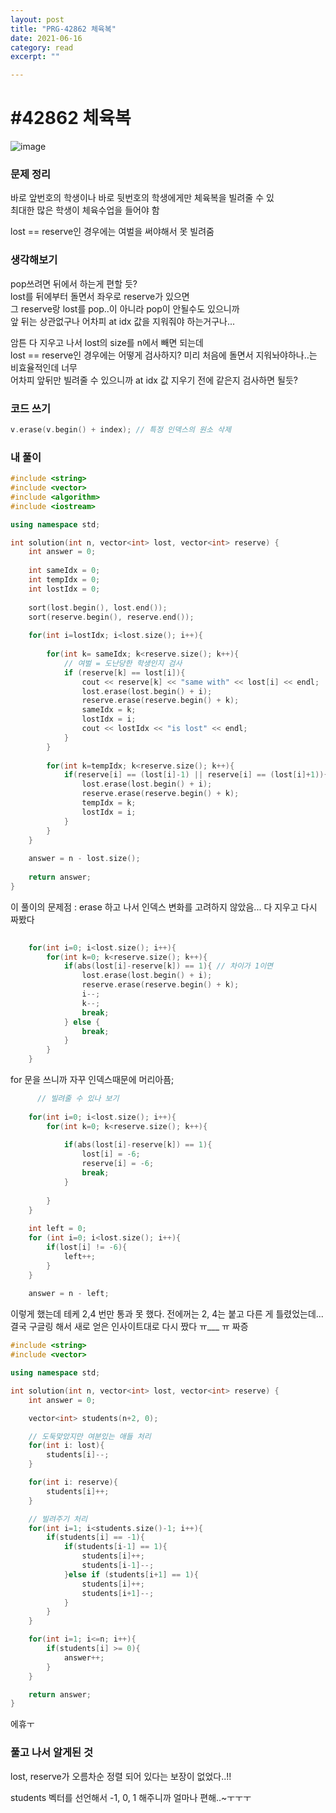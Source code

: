```yaml
---
layout: post
title: "PRG-42862 체육복" 
date: 2021-06-16
category: read 
excerpt: ""

---
```


# #42862 체육복

![image](https://user-images.githubusercontent.com/28949235/122400990-2912e100-cfb7-11eb-80c1-fa3b6d22bfde.png)

### 문제 정리

바로 앞번호의 학생이나 바로 뒷번호의 학생에게만 체육복을 빌려줄 수 있  
최대한 많은 학생이 체육수업을 들어야 함

lost == reserve인 경우에는 여벌을 써야해서 못 빌려줌

### 생각해보기

pop쓰려면 뒤에서 하는게 편할 듯?  
lost를 뒤에부터 돌면서 좌우로 reserve가 있으면  
그 reserve랑 lost를 pop..이 아니라 pop이 안될수도 있으니까  
앞 뒤는 상관없구나 어차피 at idx 값을 지워줘야 하는거구나...

암튼 다 지우고 나서 lost의 size를 n에서 빼면 되는데   
lost == reserve인 경우에는 어떻게 검사하지? 미리 처음에 돌면서 지워놔야하나..는 비효율적인데 너무  
어차피 앞뒤만 빌려줄 수 있으니까 at idx 값 지우기 전에 같은지 검사하면 될듯?

### 코드 쓰기

```c++
v.erase(v.begin() + index); // 특정 인덱스의 원소 삭제
```

### 내 풀이

```c++
#include <string>
#include <vector>
#include <algorithm>
#include <iostream>

using namespace std;

int solution(int n, vector<int> lost, vector<int> reserve) {
    int answer = 0;
    
    int sameIdx = 0;
    int tempIdx = 0;
    int lostIdx = 0;
    
    sort(lost.begin(), lost.end());
    sort(reserve.begin(), reserve.end());
    
    for(int i=lostIdx; i<lost.size(); i++){
        
        for(int k= sameIdx; k<reserve.size(); k++){
            // 여벌 = 도난당한 학생인지 검사
            if (reserve[k] == lost[i]){
                cout << reserve[k] << "same with" << lost[i] << endl;
                lost.erase(lost.begin() + i);
                reserve.erase(reserve.begin() + k);
                sameIdx = k;
                lostIdx = i;
                cout << lostIdx << "is lost" << endl;
            }
        }
        
        for(int k=tempIdx; k<reserve.size(); k++){
            if(reserve[i] == (lost[i]-1) || reserve[i] == (lost[i]+1)){
                lost.erase(lost.begin() + i);
                reserve.erase(reserve.begin() + k);
                tempIdx = k;
                lostIdx = i;
            }
        }
    }
    
    answer = n - lost.size();
    
    return answer;
}
```

이 풀이의 문제점 : erase 하고 나서 인덱스 변화를 고려하지 않았음... 다 지우고 다시 짜봤다

```c++
    
    for(int i=0; i<lost.size(); i++){
        for(int k=0; k<reserve.size(); k++){
            if(abs(lost[i]-reserve[k]) == 1){ // 차이가 1이면
                lost.erase(lost.begin() + i);
                reserve.erase(reserve.begin() + k);
                i--;
                k--;
                break;
            } else {
                break;
            }
        }
    }
```

for 문을 쓰니까 자꾸 인덱스때문에 머리아픔;

```c++
      // 빌려줄 수 있나 보기
    
    for(int i=0; i<lost.size(); i++){
        for(int k=0; k<reserve.size(); k++){
            
            if(abs(lost[i]-reserve[k]) == 1){
                lost[i] = -6;
                reserve[i] = -6;
                break;
            }
            
        }
    }
    
    int left = 0;
    for (int i=0; i<lost.size(); i++){
        if(lost[i] != -6){
            left++;
        }
    }
    
    answer = n - left;
```

이렇게 했는데 테케 2,4 번만 통과 못 했다. 전에꺼는 2, 4는 붙고 다른 게 틀렸었는데...  
결국 구글링 해서 새로 얻은 인사이트대로 다시 짰다 ㅠ___ ㅠ 짜증

```c++
#include <string>
#include <vector>

using namespace std;

int solution(int n, vector<int> lost, vector<int> reserve) {
    int answer = 0; 

    vector<int> students(n+2, 0);

    // 도둑맞았지만 여분있는 애들 처리
    for(int i: lost){
        students[i]--;
    }

    for(int i: reserve){
        students[i]++;
    }

    // 빌려주기 처리
    for(int i=1; i<students.size()-1; i++){
        if(students[i] == -1){
            if(students[i-1] == 1){
                students[i]++;
                students[i-1]--;
            }else if (students[i+1] == 1){
                students[i]++;
                students[i+1]--;
            }
        }
    }

    for(int i=1; i<=n; i++){
        if(students[i] >= 0){
            answer++;
        }
    }

    return answer;
}
```

에휴ㅜ

### 풀고 나서 알게된 것

lost, reserve가 오름차순 정렬 되어 있다는 보장이 없었다..!!

students 벡터를 선언해서 -1, 0, 1 해주니까 얼마나 편해..~ㅜㅜㅜ
